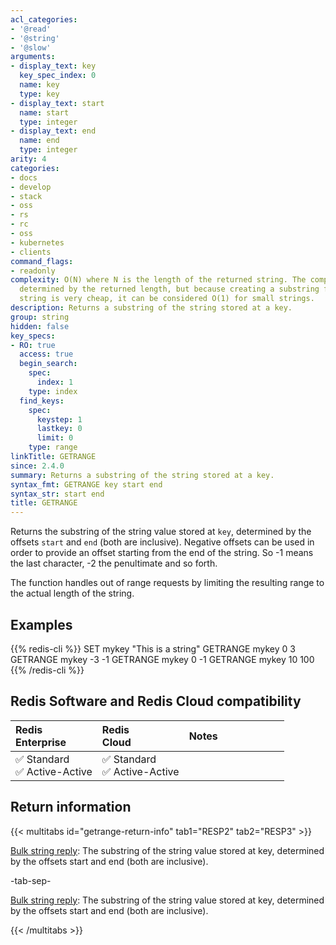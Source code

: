 ```yaml
---
acl_categories:
- '@read'
- '@string'
- '@slow'
arguments:
- display_text: key
  key_spec_index: 0
  name: key
  type: key
- display_text: start
  name: start
  type: integer
- display_text: end
  name: end
  type: integer
arity: 4
categories:
- docs
- develop
- stack
- oss
- rs
- rc
- oss
- kubernetes
- clients
command_flags:
- readonly
complexity: O(N) where N is the length of the returned string. The complexity is ultimately
  determined by the returned length, but because creating a substring from an existing
  string is very cheap, it can be considered O(1) for small strings.
description: Returns a substring of the string stored at a key.
group: string
hidden: false
key_specs:
- RO: true
  access: true
  begin_search:
    spec:
      index: 1
    type: index
  find_keys:
    spec:
      keystep: 1
      lastkey: 0
      limit: 0
    type: range
linkTitle: GETRANGE
since: 2.4.0
summary: Returns a substring of the string stored at a key.
syntax_fmt: GETRANGE key start end
syntax_str: start end
title: GETRANGE
---
```

Returns the substring of the string value stored at `key`, determined by the
offsets `start` and `end` (both are inclusive).
Negative offsets can be used in order to provide an offset starting from the end
of the string.
So -1 means the last character, -2 the penultimate and so forth.

The function handles out of range requests by limiting the resulting range to
the actual length of the string.

## Examples

{{% redis-cli %}}
SET mykey "This is a string"
GETRANGE mykey 0 3
GETRANGE mykey -3 -1
GETRANGE mykey 0 -1
GETRANGE mykey 10 100
{{% /redis-cli %}}

## Redis Software and Redis Cloud compatibility

| Redis<br />Enterprise | Redis<br />Cloud | <span style="min-width: 9em; display: table-cell">Notes</span> |
|:----------------------|:-----------------|:------|
| <span title="Supported">&#x2705; Standard</span><br /><span title="Supported"><nobr>&#x2705; Active-Active</nobr></span> | <span title="Supported">&#x2705; Standard</span><br /><span title="Supported"><nobr>&#x2705; Active-Active</nobr></span> |  |

## Return information

{{< multitabs id="getrange-return-info" 
    tab1="RESP2" 
    tab2="RESP3" >}}

[Bulk string reply](../../develop/reference/protocol-spec#bulk-strings): The substring of the string value stored at key, determined by the offsets start and end (both are inclusive).

-tab-sep-

[Bulk string reply](../../develop/reference/protocol-spec#bulk-strings): The substring of the string value stored at key, determined by the offsets start and end (both are inclusive).

{{< /multitabs >}}
